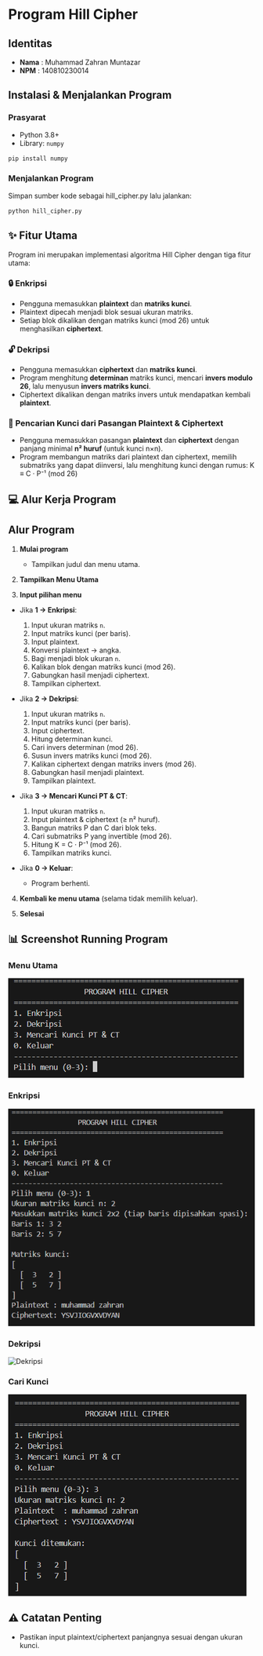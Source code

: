 # Program Hill Cipher 

## Identitas
- **Nama**  : Muhammad Zahran Muntazar
- **NPM**   : 140810230014

## Instalasi & Menjalankan Program
### Prasyarat
- Python 3.8+  
- Library: `numpy`

```bash
pip install numpy
```
### Menjalankan Program
Simpan sumber kode sebagai hill_cipher.py lalu jalankan:

```bash
python hill_cipher.py
```

## ✨ Fitur Utama
Program ini merupakan implementasi algoritma Hill Cipher dengan tiga fitur utama:

### 🔒 Enkripsi
- Pengguna memasukkan **plaintext** dan **matriks kunci**.
- Plaintext dipecah menjadi blok sesuai ukuran matriks.
- Setiap blok dikalikan dengan matriks kunci (mod 26) untuk menghasilkan **ciphertext**.

### 🔓 Dekripsi
- Pengguna memasukkan **ciphertext** dan **matriks kunci**.
- Program menghitung **determinan** matriks kunci, mencari **invers modulo 26**, lalu menyusun **invers matriks kunci**.
- Ciphertext dikalikan dengan matriks invers untuk mendapatkan kembali **plaintext**.

### 🔑 Pencarian Kunci dari Pasangan Plaintext & Ciphertext
- Pengguna memasukkan pasangan **plaintext** dan **ciphertext** dengan panjang minimal **n² huruf** (untuk kunci n×n).
- Program membangun matriks dari plaintext dan ciphertext, memilih submatriks yang dapat diinversi, lalu menghitung kunci dengan rumus:
  K ≡ C · P⁻¹ (mod 26)


## 💻 Alur Kerja Program
## Alur Program

1. **Mulai program**
   - Tampilkan judul dan menu utama.

2. **Tampilkan Menu Utama**

3. **Input pilihan menu**
- Jika **1 → Enkripsi**:
  1. Input ukuran matriks `n`.
  2. Input matriks kunci (per baris).
  3. Input plaintext.
  4. Konversi plaintext → angka.
  5. Bagi menjadi blok ukuran `n`.
  6. Kalikan blok dengan matriks kunci (mod 26).
  7. Gabungkan hasil menjadi ciphertext.
  8. Tampilkan ciphertext.

- Jika **2 → Dekripsi**:
  1. Input ukuran matriks `n`.
  2. Input matriks kunci (per baris).
  3. Input ciphertext.
  4. Hitung determinan kunci.
  5. Cari invers determinan (mod 26).
  6. Susun invers matriks kunci (mod 26).
  7. Kalikan ciphertext dengan matriks invers (mod 26).
  8. Gabungkan hasil menjadi plaintext.
  9. Tampilkan plaintext.

- Jika **3 → Mencari Kunci PT & CT**:
  1. Input ukuran matriks `n`.
  2. Input plaintext & ciphertext (≥ n² huruf).
  3. Bangun matriks P dan C dari blok teks.
  4. Cari submatriks P yang invertible (mod 26).
  5. Hitung K = C · P⁻¹ (mod 26).
  6. Tampilkan matriks kunci.

- Jika **0 → Keluar**:
  - Program berhenti.

4. **Kembali ke menu utama** (selama tidak memilih keluar).

5. **Selesai**

## 📊 Screenshot Running Program
### Menu Utama
![Menu Utama](screenshots/menu.png)

### Enkripsi
![Enkripsi](screenshots/enkripsi.png)

### Dekripsi
![Dekripsi](screenshots/dekripsi.png)

### Cari Kunci
![Cari Kunci](screenshots/cari_kunci.png)

## ⚠️ Catatan Penting
- Pastikan input plaintext/ciphertext panjangnya sesuai dengan ukuran kunci.